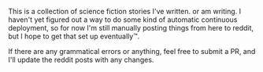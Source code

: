 This is a collection of science fiction stories I've written. or am writing.
I haven't yet figured out a way to do some kind of automatic continuous deployment, so for now I'm still manually posting things from here to reddit, but I hope to get that set up eventually&trade;.

If there are any grammatical errors or anything, feel free to submit a PR, and I'll update the reddit posts with any changes.
